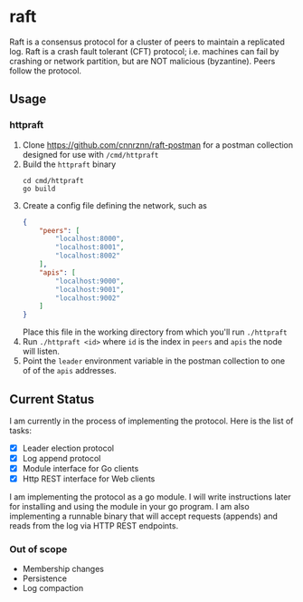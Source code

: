 # raft

Raft is a consensus protocol for a cluster of peers to maintain a replicated log.
Raft is a crash fault tolerant (CFT) protocol; i.e. machines can fail by crashing
or network partition, but are NOT malicious (byzantine). Peers follow the protocol.

## Usage

### httpraft

1. Clone https://github.com/cnnrznn/raft-postman for a postman collection
    designed for use with `/cmd/httpraft`
2. Build the `httpraft` binary
    ```
    cd cmd/httpraft
    go build
    ```
3. Create a config file defining the network, such as
    ```json
    {
        "peers": [
            "localhost:8000",
            "localhost:8001",
            "localhost:8002"
        ],
        "apis": [
            "localhost:9000",
            "localhost:9001",
            "localhost:9002"
        ]
    }
    ```
    Place this file in the working directory from which you'll run `./httpraft`
4. Run `./httpraft <id>` where `id` is the index in `peers` and `apis` the node will listen.
5. Point the `leader` environment variable in the postman collection to one of of the
    `apis` addresses.

## Current Status

I am currently in the process of implementing the protocol. Here is the list of tasks:

- [x] Leader election protocol
- [x] Log append protocol
- [x] Module interface for Go clients
- [x] Http REST interface for Web clients

I am implementing the protocol as a go module. I will write instructions later for
installing and using the module in your go program. I am also implementing a
runnable binary that will accept requests (appends) and reads from the log via
HTTP REST endpoints.

### Out of scope

- Membership changes
- Persistence
- Log compaction

